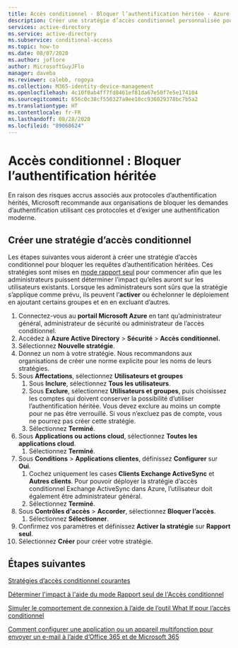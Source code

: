 ```yaml
---
title: Accès conditionnel - Bloquer l’authentification héritée - Azure Active Directory
description: Créer une stratégie d’accès conditionnel personnalisée pour bloquer les protocoles d’authentification héritée
services: active-directory
ms.service: active-directory
ms.subservice: conditional-access
ms.topic: how-to
ms.date: 08/07/2020
ms.author: joflore
author: MicrosoftGuyJFlo
manager: daveba
ms.reviewer: calebb, rogoya
ms.collection: M365-identity-device-management
ms.openlocfilehash: 4c10f0ab4ff7fd8461ef81da67e50f7e5e174104
ms.sourcegitcommit: 656c0c38cf550327a9ee10cc936029378bc7b5a2
ms.translationtype: HT
ms.contentlocale: fr-FR
ms.lasthandoff: 08/28/2020
ms.locfileid: "89068624"
---
```

# <a name="conditional-access-block-legacy-authentication"></a>Accès conditionnel : Bloquer l’authentification héritée

En raison des risques accrus associés aux protocoles d’authentification hérités, Microsoft recommande aux organisations de bloquer les demandes d’authentification utilisant ces protocoles et d’exiger une authentification moderne.

## <a name="create-a-conditional-access-policy"></a>Créer une stratégie d’accès conditionnel

Les étapes suivantes vous aideront à créer une stratégie d’accès conditionnel pour bloquer les requêtes d’authentification héritées. Ces stratégies sont mises en [mode rapport seul](howto-conditional-access-insights-reporting.md) pour commencer afin que les administrateurs puissent déterminer l’impact qu’elles auront sur les utilisateurs existants. Lorsque les administrateurs sont sûrs que la stratégie s’applique comme prévu, ils peuvent l’**activer** ou échelonner le déploiement en ajoutant certains groupes et en en excluant d’autres.

1. Connectez-vous au **portail Microsoft Azure** en tant qu’administrateur général, administrateur de sécurité ou administrateur de l’accès conditionnel.
1. Accédez à **Azure Active Directory** > **Sécurité** > **Accès conditionnel.**
1. Sélectionnez **Nouvelle stratégie**.
1. Donnez un nom à votre stratégie. Nous recommandons aux organisations de créer une norme explicite pour les noms de leurs stratégies.
1. Sous **Affectations**, sélectionnez **Utilisateurs et groupes**
   1. Sous **Inclure**, sélectionnez **Tous les utilisateurs**.
   1. Sous **Exclure**, sélectionnez **Utilisateurs et groupes**, puis choisissez les comptes qui doivent conserver la possibilité d’utiliser l’authentification héritée. Vous devez exclure au moins un compte pour ne pas être verrouillé. Si vous n’excluez pas de compte, vous ne pourrez pas créer cette stratégie.
   1. Sélectionnez **Terminé**.
1. Sous **Applications ou actions cloud**, sélectionnez **Toutes les applications cloud**.
   1. Sélectionnez **Terminé**.
1. Sous **Conditions** > **Applications clientes**, définissez **Configurer** sur **Oui**.
   1. Cochez uniquement les cases **Clients Exchange ActiveSync** et **Autres clients**. Pour pouvoir déployer la stratégie d’accès conditionnel Exchange ActiveSync dans Azure, l’utilisateur doit également être administrateur général.
   1. Sélectionnez **Terminé**.
1. Sous **Contrôles d'accès** > **Accorder**, sélectionnez **Bloquer l’accès**.
   1. Sélectionnez **Sélectionner**.
1. Confirmez vos paramètres et définissez **Activer la stratégie** sur **Rapport seul**.
1. Sélectionnez **Créer** pour créer votre stratégie.

## <a name="next-steps"></a>Étapes suivantes

[Stratégies d’accès conditionnel courantes](concept-conditional-access-policy-common.md)

[Déterminer l'impact à l'aide du mode Rapport seul de l'Accès conditionnel](howto-conditional-access-insights-reporting.md)

[Simuler le comportement de connexion à l’aide de l’outil What If pour l’accès conditionnel](troubleshoot-conditional-access-what-if.md)

[Comment configurer une application ou un appareil multifonction pour envoyer un e-mail à l’aide d’Office 365 et de Microsoft 365](/exchange/mail-flow-best-practices/how-to-set-up-a-multifunction-device-or-application-to-send-email-using-office-3)
